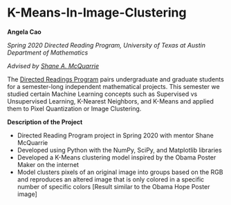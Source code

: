 # K-Means-In-Image-Clustering

**Angela Cao**

_Spring 2020 Directed Reading Program, University of Texas at Austin Department of Mathematics_

_Advised by [Shane A. McQuarrie](https://github.com/shanemcq18)_

The [Directed Readings Program](https://web.ma.utexas.edu/users/drp/about.html) pairs undergraduate and graduate students for a semester-long independent mathematical projects. This semester we studied certain Machine Learning concepts such as Supervised vs Unsupervised Learning, K-Nearest Neighbors, and K-Means and applied them to Pixel Quantization or Image Clustering. 

**Description of the Project**
- Directed Reading Program project in Spring 2020 with mentor Shane McQuarrie
- Developed using Python with the NumPy, SciPy, and Matplotlib libraries
- Developed a K-Means clustering model inspired by the Obama Poster Maker on the internet
- Model clusters pixels of an original image into groups based on the RGB and reproduces an altered image that is only colored in a specific number of specific colors 
[Result similar to the Obama Hope Poster image]

